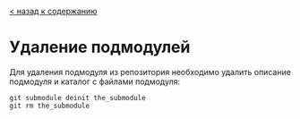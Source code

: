 [< назад к содержанию](./readme.md)

# Удаление подмодулей

Для удаления подмодуля из репозитория необходимо удалить описание подмодуля и каталог с файлами подмодуля:
```
git submodule deinit the_submodule
git rm the_submodule
```